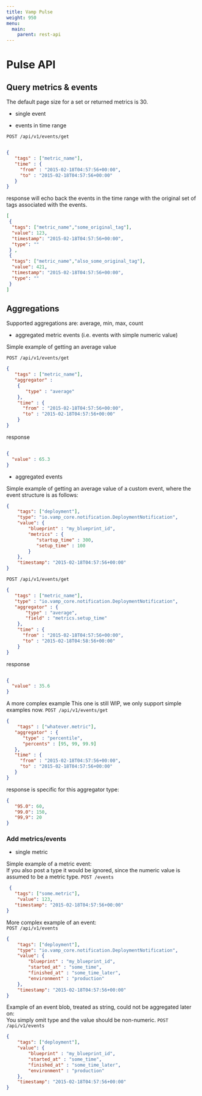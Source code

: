 ```yaml
---
title: Vamp Pulse
weight: 950
menu:
  main:
    parent: rest-api
---
```


# Pulse API

## Query metrics & events

The default page size for a set or returned metrics is 30.

- single event

- events in time range

`POST /api/v1/events/get`

```json

{
   "tags" : ["metric_name"],
   "time" : { 
     "from" : "2015-02-18T04:57:56+00:00",
     "to" : "2015-02-18T04:57:56+00:00"
   }
}
```

response will echo back the events in the time range with the original set of tags associated with the events. 

```json
[
 {
  "tags": ["metric_name","some_original_tag"],
  "value": 123,
  "timestamp": "2015-02-18T04:57:56+00:00",
  "type": ""
 } ,
 {
  "tags": ["metric_name","also_some_original_tag"],
  "value": 421,
  "timestamp": "2015-02-18T04:57:56+00:00",
  "type": ""
 } 
]
```

## Aggregations
Supported aggregations are:
average, min, max, count

- aggregated metric events (i.e. events with simple numeric value)

Simple example of getting an average value

`POST /api/v1/events/get`

```json
{
   "tags" : ["metric_name"],
   "aggregator" :  
    {
       "type" : "average"
    },
    "time" : {
      "from" : "2015-02-18T04:57:56+00:00",
      "to" : "2015-02-18T04:57:56+00:00"
    }
}
```

response

```json

{
  "value" : 65.3
}

```

- aggregated events

Simple example of getting an average value of a custom event, where the event structure is as follows:

```json
{
    "tags": ["deployment"],
    "type": "io.vamp_core.notification.DeploymentNotification",
    "value": { 
        "blueprint" : "my_blueprint_id",
        "metrics" : {
           "startup_time" : 300,
           "setup_time" : 100 
        }
    },
    "timestamp": "2015-02-18T04:57:56+00:00"
}

```


`POST /api/v1/events/get`

```json
{
   "tags" : ["metric_name"],
   "type" : "io.vamp_core.notification.DeploymentNotification",
   "aggregator" : {
       "type" : "average", 
       "field" : "metrics.setup_time"
    },
    "time" : {
      "from" : "2015-02-18T04:57:56+00:00",
      "to" : "2015-02-18T04:58:56+00:00"
    }
}
```

response

```json

{
  "value" : 35.6
}

```


A more complex example
This one is still WIP, we only support simple examples now.
`POST /api/v1/events/get`


```json
{
    "tags" : ["whatever.metric"],
   "aggregator" : {
      "type" : "percentile",
      "percents" : [95, 99, 99.9] 
   }, 
   "time" : { 
     "from" : "2015-02-18T04:57:56+00:00",
     "to" : "2015-02-18T04:57:56+00:00"
   }
}
```

response is specific for this aggregator type:

```json
{    
   "95.0": 60,
   "99.0": 150,
   "99,9": 20
}
```


### Add metrics/events

- single metric

Simple example of a metric event:   
If you also post a type it would be ignored, since the numeric value is assumed to be a metric type.
`POST /events`   
```json
 {
   "tags": ["some.metric"],
    "value": 123,
   "timestamp": "2015-02-18T04:57:56+00:00"
} 
```

More complex example of an event:   
`POST /api/v1/events`   
```json
{
    "tags": ["deployment"],
    "type": "io.vamp_core.notification.DeploymentNotification",
    "value": { 
        "blueprint" : "my_blueprint_id",
        "started_at" : "some_time",
        "finished_at" : "some_time_later",
        "environment" : "production" 
    },
    "timestamp": "2015-02-18T04:57:56+00:00"
}

```

Example of an event blob, treated as string, could not be aggregated later on:   
You simply omit type and the value should be non-numeric. 
`POST /api/v1/events`   
```json
{
    "tags": ["deployment"],
    "value": { 
        "blueprint" : "my_blueprint_id",
        "started_at" : "some_time",
        "finished_at" : "some_time_later",
        "environment" : "production" 
    },
    "timestamp": "2015-02-18T04:57:56+00:00"
}

```

